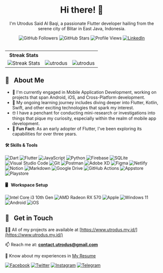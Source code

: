 
<div align="center">
  <h1>Hi there! 👋</h1>
  <p>I'm Utrodus Said Al Baqi, a passionate Flutter developer hailing from the serene city of Blitar in East Java, Indonesia.</p>
</div>


<div align="center">
  <img src="https://img.shields.io/github/followers/utrodus?label=GitHub%20Followers&style=for-the-badge" alt="GitHub Followers" />
  <img src="https://img.shields.io/github/stars/utrodus?label=GitHub%20Stars&style=for-the-badge" alt="GitHub Stars" />
  <img src="https://komarev.com/ghpvc/?username=utrodus&label=Profile%20Views&color=blue&style=for-the-badge" alt="Profile Views" />
  <a href="https://www.linkedin.com/in/utrodus-said/">
    <img src="https://img.shields.io/badge/-CONNECT-blue?style=for-the-badge&logo=Linkedin&link=https://www.linkedin.com/in/utrodus-said/" alt="LinkedIn" />
  </a>
</div>

<br>


<div align="center">
  <table>
    <tr>
      <th>Streak Stats</th>
    </tr>
    <tr>
      <td><img src="https://github-readme-streak-stats.herokuapp.com/?user=utrodus&" alt="Streak Stats" /></td>
      <td>        
        <img align="center" src="https://github-readme-stats.vercel.app/api?username=utrodus&show_icons=true&locale=en" alt="utrodus" />
      </td>
      <td>
        <img align="left" src="https://github-readme-stats.vercel.app/api/top-langs?username=utrodus&show_icons=true&locale=en&layout=compact" alt="utrodus" />
      </td>
    </tr>
  </table>
</div>



## 💎 &nbsp; About Me

- 🔭 I'm currently engaged in Mobile Application Development, working on projects that span Android, iOS, and Cross-Platform development.
- 🌱 My ongoing learning journey includes diving deeper into Flutter, Kotlin, Swift, and other exciting technologies that spark my interest.
- 🤓 I have a penchant for conducting mini-research or investigations into things that pique my curiosity, especially within the realm of mobile app development.
- 🗿 **Fun Fact:** As an early adopter of Flutter, I've been exploring its capabilities for over three years.


<div>
  <h4>🛠️ Skills & Tools</h4>
  <p>
    <img src="https://img.shields.io/badge/dart-%230175C2.svg?style=for-the-badge&logo=dart&logoColor=white" alt="Dart" />
    <img src="https://img.shields.io/badge/Flutter-02569B?style=for-the-badge&logo=flutter&logoColor=white" alt="Flutter" />
    <img src="https://img.shields.io/badge/JavaScript-323330?style=for-the-badge&logo=javascript&logoColor=F7DF1E" alt="JavaScript" />
    <img src="https://img.shields.io/badge/Python-3776AB?style=for-the-badge&logo=python&logoColor=white" alt="Python" />
    <img src="https://img.shields.io/badge/Firebase-ffca28?style=for-the-badge&logo=firebase&logoColor=black" alt="Firebase" />    
    <img src="https://img.shields.io/badge/SQLite-07405E?style=for-the-badge&logo=sqlite&logoColor=white" alt="SQLite" />
    <img src="https://img.shields.io/badge/Visual%20Studio%20Code-0078d7.svg?style=for-the-badge&logo=visual-studio-code&logoColor=white" alt="Visual Studio Code" />
    <img src="https://img.shields.io/badge/Git-F05032?style=for-the-badge&logo=git&logoColor=white" alt="Git" />
    <img src="https://img.shields.io/badge/Postman-FF6C37?style=for-the-badge&logo=postman&logoColor=white" alt="Postman" />
    <img src="https://img.shields.io/badge/adobe_xd-470137?style=for-the-badge&logo=adobe-xd&logoColor=white" alt="Adobe XD" />
    <img src="https://img.shields.io/badge/figma-000000?style=for-the-badge&logo=figma&logoColor=white" alt="Figma" />
    <img src="https://img.shields.io/badge/Netlify-00C7B7?style=for-the-badge&logo=netlify&logoColor=white" alt="Netlify" />
    <img src="https://img.shields.io/badge/Notion-%23000000.svg?style=for-the-badge&logo=notion&logoColor=white" alt="Notion" />
    <img src="https://img.shields.io/badge/Markdown-000000?style=for-the-badge&logo=markdown&logoColor=white" alt="Markdown" />
    <img src="https://img.shields.io/badge/Google%20Drive-4285F4?style=for-the-badge&logo=googledrive&logoColor=white" alt="Google Drive" />
    <img src="https://img.shields.io/badge/github%20actions-%232671E5.svg?style=for-the-badge&logo=githubactions&logoColor=white" alt="GitHub Actions" />
    <img src="https://img.shields.io/badge/App_Store-0D96F6?style=for-the-badge&logo=app-store&logoColor=white"
            alt="Appstore" />
          <img src="https://img.shields.io/badge/Google_Play-414141?style=for-the-badge&logo=google-play&logoColor=white"
            alt="Playstore" />
  </p>
</div>


<div >
  <h4>🖥️ &nbsp; Workspace Setup</h4>
  <p>
    <img src="https://img.shields.io/badge/Intel-Core_i3_10th-0071C5?style=for-the-badge&logo=intel&logoColor=white" alt="Intel Core i3 10th Gen" />
    <img src="https://img.shields.io/badge/AMD-Radeon_RX_570-ED1C24?style=for-the-badge&logo=amd&logoColor=white" alt="AMD Radeon RX 570" />
      <img src="https://img.shields.io/badge/mac%20os-323330?style=for-the-badge&logo=macos&logoColor=F0F0F0"
            alt="Apple" />
    <img src="https://img.shields.io/badge/Windows_11-0078D6?style=for-the-badge&logo=windows&logoColor=white" alt="Windows 11" />
    <img src="https://img.shields.io/badge/Android-3DDC84?style=for-the-badge&logo=android&logoColor=white" alt="Android" />
    <img src="https://img.shields.io/badge/iOS-000000?style=for-the-badge&logo=ios&logoColor=white" alt="iOS" />
  </p>
</div>


##  💼 &nbsp; Get in Touch

👨‍💻 All of my projects are available at [https://www.utrodus.my.id/](https://www.utrodus.my.id/)
  
📫 Reach me at: **contact.utrodus@gmail.com**
  
📄 Know about my experiences in [My Resume](https://drive.google.com/file/d/1Jh6jWzEFOGR5PFBhW7iHwcUk9wYr-fF-/view?usp=drive_link)

[![Facebook](https://img.shields.io/badge/Facebook-1877F2?style=for-the-badge&logo=facebook&logoColor=white)](https://www.facebook.com/utrodus)
[![Twitter](https://img.shields.io/badge/Twitter-1DA1F2?style=for-the-badge&logo=twitter&logoColor=white)](https://twitter.com/utrodusB)
[![Instagram](https://img.shields.io/badge/Instagram-E4405F?style=for-the-badge&logo=instagram&logoColor=white)](https://www.instagram.com/utrodus/)
[![Telegram](https://img.shields.io/badge/Telegram-2CA5E0?style=for-the-badge&logo=telegram&logoColor=white)](https://t.me/said_albaqi)
